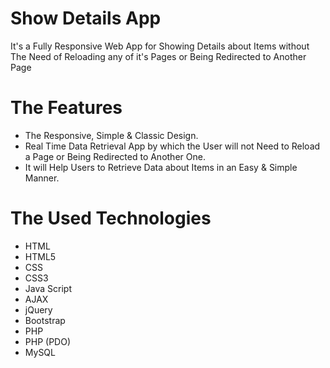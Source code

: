 # Show Details App
It's a Fully Responsive Web App for Showing Details about Items without The Need of Reloading any of it's Pages or Being Redirected to Another Page

# The Features
* The Responsive, Simple & Classic Design.
* Real Time Data Retrieval App by which the User will not Need to Reload a Page or Being Redirected to Another One.
* It will Help Users to Retrieve Data about Items in an Easy & Simple Manner.

# The Used Technologies
* HTML
* HTML5
* CSS
* CSS3
* Java Script
* AJAX
* jQuery
* Bootstrap
* PHP
* PHP (PDO)
* MySQL

